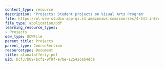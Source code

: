 ```yaml
---
content_type: resource
description: 'Projects: Student projects on Visual Arts Program'
file: https://ol-ocw-studio-app-qa.s3.amazonaws.com/courses/4-341-introduction-to-photography-fall-2002/bcf37b09bcf19f9fe7be12542ceb4dca_alanalafferty.pdf
file_type: application/pdf
learning_resource_types:
- Projects
ocw_type: OCWFile
parent_title: Projects
parent_type: CourseSection
resourcetype: Document
title: alanalafferty.pdf
uid: bcf37b09-bcf1-9f9f-e7be-12542ceb4dca
---
```

